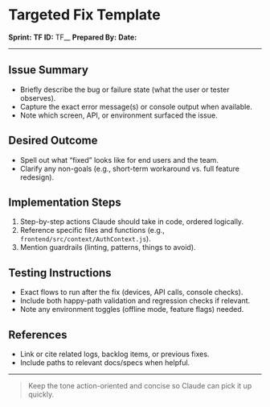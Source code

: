 # Targeted Fix Template

**Sprint:** <Sprint Number>
**TF ID:** TF_<YYYY-MM-DD>_<short descriptive slug>
**Prepared By:** <Your name or handle>
**Date:** <YYYY-MM-DD>

---

## Issue Summary
- Briefly describe the bug or failure state (what the user or tester observes).
- Capture the exact error message(s) or console output when available.
- Note which screen, API, or environment surfaced the issue.

## Desired Outcome
- Spell out what “fixed” looks like for end users and the team.
- Clarify any non-goals (e.g., short-term workaround vs. full feature redesign).

## Implementation Steps
1. Step-by-step actions Claude should take in code, ordered logically.
2. Reference specific files and functions (e.g., `frontend/src/context/AuthContext.js`).
3. Mention guardrails (linting, patterns, things to avoid).

## Testing Instructions
- Exact flows to run after the fix (devices, API calls, console checks).
- Include both happy-path validation and regression checks if relevant.
- Note any environment toggles (offline mode, feature flags) needed.

## References
- Link or cite related logs, backlog items, or previous fixes.
- Include paths to relevant docs/specs when helpful.

---

> Keep the tone action-oriented and concise so Claude can pick it up quickly.
